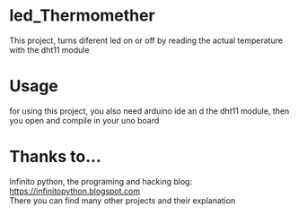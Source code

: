 # led_Thermomether
This project, turns diferent led on or off by reading the actual temperature with the dht11 module

# Usage
for using this project, you also need arduino ide an d the dht11 module, then you open and compile in your uno board

# Thanks to...
Infinito python, the programing and hacking blog: https://infinitopython.blogspot.com  
There you can find many other projects and their explanation
